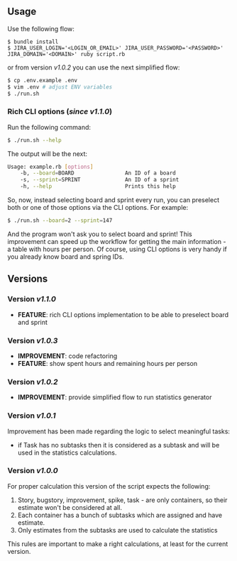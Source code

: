 ## Usage

Use the following flow:

```shell
$ bundle install
$ JIRA_USER_LOGIN='<LOGIN_OR_EMAIL>' JIRA_USER_PASSWORD='<PASSWORD>' JIRA_DOMAIN='<DOMAIN>' ruby script.rb
```

or from version _v1.0.2_ you can use the next simplified flow:

```bash
$ cp .env.example .env
$ vim .env # adjust ENV variables
$ ./run.sh
```

### Rich CLI options (_since v1.1.0_)

Run the following command:

```bash
$ ./run.sh --help
```

The output will be the next:

```bash
Usage: example.rb [options]
    -b, --board=BOARD                An ID of a board
    -s, --sprint=SPRINT              An ID of a sprint
    -h, --help                       Prints this help
```

So, now, instead selecting board and sprint every run, you can preselect both or one of those options via the CLI options.
For example:

```bash
$ ./run.sh --board=2 --sprint=147
```

And the program won't ask you to select board and sprint! This improvement can speed up the workflow for getting the main information - a table with hours per person. Of course, using CLI options is very handy if you already know board and spring IDs.

## Versions

### Version _v1.1.0_

* __FEATURE__: rich CLI options implementation to be able to preselect board and sprint

### Version _v1.0.3_

* __IMPROVEMENT__: code refactoring
* __FEATURE__: show spent hours and remaining hours per person

### Version _v1.0.2_

* __IMPROVEMENT__: provide simplified flow to run statistics generator

### Version _v1.0.1_

Improvement has been made regarding the logic to select meaningful tasks:

* if Task has no subtasks then it is considered as a subtask and will be used in the statistics calculations.

### Version _v1.0.0_

For proper calculation this version of the script expects the following:

1. Story, bugstory, improvement, spike, task - are only containers, so their estimate won't be considered at all.
2. Each container has a bunch of subtasks which are assigned and have estimate.
3. Only estimates from the subtasks are used to calculate the statistics

This rules are important to make a right calculations, at least for the current version.
